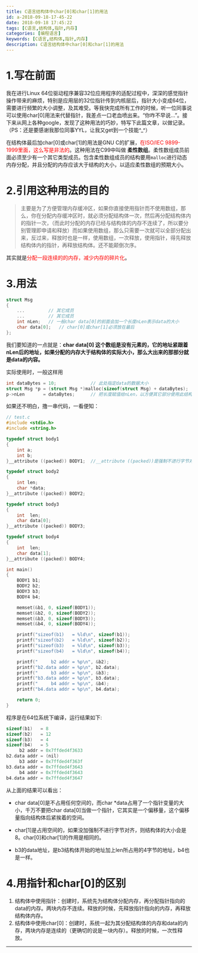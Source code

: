 ```yaml
---
title: C语言结构体中char[0]和char[1]的用法
id: a-2018-09-18-17-45-22
date: 2018-09-18 17:45:22
tags: [C语言,结构体,指针,内存]
categories: [编程语言]
keywords: [C语言,结构体,指针,内存]
description: C语言结构体中char[0]和char[1]的用法
---
```


# 1.写在前面

我在进行Linux 64位驱动程序兼容32位应用程序的适配过程中，深深的感觉指针操作带来的麻烦，特别是应用层的32位指针传到内核层后，指针大小变成64位，需要进行频繁的大小调整，及其难受。等我快完成所有工作的时候，听一位同事说可以使用char[0]用法来代替指针，我差点一口老血喷出来。“你咋不早说...”。接下来从网上各种google，发现了这种用法的巧妙，特写下此篇文章，以做记录。
（PS：还是要感谢我那位同事YYL，让我又get到一个技能^_^）

在结构体最后加char[0]或char[1]的用法是GNU C的扩展，<font color=#FF0000>在ISO/IEC 9899-1999里面，这么写是非法的</font>。这种用法在C99中叫做 **柔性数组**。柔性数组成员前面必须至少有一个其它类型成员。包含柔性数组成员的结构要用`malloc`进行动态内存分配，并且分配的内存应该大于结构的大小，以适应柔性数组的预期大小。

<!-- more -->

# 2.引用这种用法的目的

> 主要是为了方便管理内存缓冲区，如果你直接使用指针而不使用数组，那么，你在分配内存缓冲区时，就必须分配结构体一次，然后再分配结构体内的指针一次，（而此时分配的内存已经与结构体的内存不连续了，所以要分别管理即申请和释放）而如果使用数组，那么只需要一次就可以全部分配出来，反过来，释放时也是一样，使用数组，一次释放，使用指针，得先释放结构体内的指针，再释放结构体。还不能颠倒次序。

其实就是<font color=#FF0000>分配一段连续的的内存，减少内存的碎片化</font>。

# 3.用法

``` C
struct Msg
{
    ...         // 其它成员
    ...         // 其它成员
    int nLen;   // 一般char data[0]的前面会加一个长度nLen表示data的大小
    char data[0];   // char[0]或char[1]必须放在最后
};
```

我们要知道的一点就是：**char data[0] 这个数组是没有元素的，它的地址紧跟着nLen后的地址，如果分配的内存大于结构体的实际大小，那么大出来的那部分就是data的内容。**

实际使用时，一般这样用

``` C
int dataBytes = 10;             // 此处指定data的数据大小
struct Msg *p = (struct Msg *)malloc(sizeof(struct Msg) + dataBytes);   // 动态分配
p->nLen       = dataBytes;      // 把长度赋值给nLen，以方便其它部分使用此结构体
```

如果还不明白，撸一串代码，一看便知：

```C
// test.c
#include <stdio.h>
#include <string.h>

typedef struct body1
{
    int a;
    int b;
}__attribute ((packed)) BODY1;  //__attribute ((packed))是强制不进行字节对齐

typedef struct body2
{
    int len;
    char *data;
}__attribute ((packed)) BODY2;

typedef struct body3
{
    int  len;
    char data[0];
}__attribute ((packed)) BODY3;

typedef struct body4
{
    int  len;
    char data[1];
}__attribute ((packed)) BODY4;

int main()
{
    BODY1 b1;
    BODY2 b2;
    BODY3 b3;
    BODY4 b4;

    memset(&b1, 0, sizeof(BODY1));
    memset(&b2, 0, sizeof(BODY2));
    memset(&b3, 0, sizeof(BODY3));
    memset(&b4, 0, sizeof(BODY4));

    printf("sizeof(b1)   = %ld\n", sizeof(b1));
    printf("sizeof(b2)   = %ld\n", sizeof(b2));
    printf("sizeof(b3)   = %ld\n", sizeof(b3));
    printf("sizeof(b4)   = %ld\n", sizeof(b4));

    printf("     b2 addr = %p\n", &b2);
    printf("b2.data addr = %p\n", b2.data);
    printf("     b3 addr = %p\n", &b3);
    printf("b3.data addr = %p\n", b3.data);
    printf("     b4 addr = %p\n", &b4);
    printf("b4.data addr = %p\n", b4.data);

    return 0;
}
```

程序是在64位系统下编译，运行结果如下:

```C
sizeof(b1)   = 8
sizeof(b2)   = 12
sizeof(b3)   = 4
sizeof(b4)   = 5
     b2 addr = 0x7ffded4f3633
b2.data addr = (nil)
     b3 addr = 0x7ffded4f363f
b3.data addr = 0x7ffded4f3643
     b4 addr = 0x7ffded4f3643
b4.data addr = 0x7ffded4f3647
```

从上面的结果可以看出：

* char data[0]是不占用任何空间的，而char *data占用了一个指针变量的大小，千万不要把char data[0]当做一个指针，它其实是一个偏移量，这个偏移量指向结构体后紧挨着的空间。

* char[1]是占用空间的，如果没加强制不进行字节对齐，则结构体的大小会是8。char[0]和char[1]的作用是相同的。

* b3的data地址，是b3结构体开始的地址加上len所占用的4字节的地址，b4也是一样。

# 4.用指针和char[0]的区别

1. 结构体中使用指针：创建时，系统先为结构体分配内存，再分配指针指向的data的内存。两块内存不连续。释放的时候，先释放指针指向的内存，再释放结构体内存。
2. 结构体中使用char[0]：创建时，系统一起为其分配结构体的内存和data的内存，两块内存是连续的（更确切的说是一块内存）。释放的时候，一次性释放。



---

